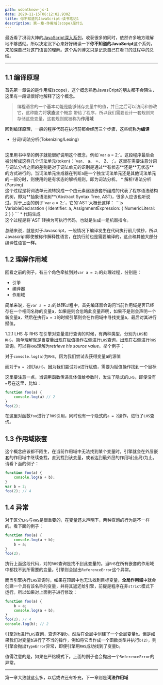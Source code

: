 ```yaml
---
path: udontknow-js-1
date: 2020-11-15T06:12:02.930Z
title: 你不知道的JavaScript-读书笔记1
description: 第一章-作用域(scope)是什么
---
```

最近看了冴羽大神的[JavaScript深入系列](https://github.com/mqyqingfeng/Blog)，收获很多的同时，依然许多地方理解地不够透彻。所以决定沉下心来好好研读一下**你不知道的JavaScript**这个系列，来加深自己对这门语言的理解。这个系列博文只是记录自己在看书的过程中的总结。

---

## 1.1 编译原理
首先第一章说的是作用域(scope)，这个概念熟悉JavasCript的朋友都不会陌生，这里有一段话很好地解释了这个概念。

> 编程语言的一个基本功能是能够储存变量中的值，并且之后可以访问和修改它，这种能力将**状态**这个概念
> 带给了程序，所以我们需要设计一套规则来存储这些变量，这套规则就被称为**作用域**

回到编译原理，一般的程序代码在执行前都会经历三个步骤，这些统称为**编译**
* 分词/词法分析(Tokenizing/Lexing)
<br/>
这里用书中举的例子就能很好说明这个概念，例如`var a = 2;`。这段程序最后会被分解成这样几个词法单元(token)：`var、 a、 =、 2、 ;`。这里在需要注意分词与词法分析之间的差别是对于词法单元的识别是通过**有状态**还是**无状态**的方式进行的。当词法单元生成器在判断a是一个独立词法单元还是其他词法单元的一部分时，则使用的是有状态的解析规则，即为词法分析。
* 解析/语法分析(Parsing)
<br/>
这个过程是将词法单元流转换成一个由元素逐级嵌套所组成的代表了程序语法结构的树，即为**抽象语法树**(Abstract Syntax Tree, AST)，很多人应该也听说过。对于上面的例子`var a = 2;`，它的`AST`大概长这样：
```js
VariableDeclaration {
  Identifier: a,
  AssignmentExpression: {
    NumericLiteral: 2
  }
}
```
* 代码生成
<br/>
这个过程是将`AST`转换为可执行代码，也就是生成一组机器指令。

总结来说，就是对于Javascript，一般情况下编译发生在代码执行前几微秒，所以Javascript即使被称作解释性语言，在执行前也是需要编译的，这点和其他大部分编译性语言一样。

## 1.2 理解作用域
回看之前的例子，有三个角色牵扯到对`var a = 2;`的处理过程，分别是：
* 引擎
* 编译器
* 作用域

简单来说，在`var a = 2;`的处理过程中，首先编译器会询问当前作用域是否已经存在一个相同名称的变量a，如果是则会忽略此变量声明，如果不是则会声明一个新变量a，然后在执行`a = 2`的时候引擎则会在作用域中寻找变量a，最后对其进行赋值。

1.2.1 LHS 与 RHS
在引擎对变量进行查询的时候，有两种类型，分别为`LHS`和`RHS`，简单理解就是当变量出现在赋值操作左侧进行`LHS`查询，出现在右侧进行`RHS`查询。可以将`RHS`理解为*retrieve his source value*。举个例子：

对于`console.log(a)`为`RHS`，因为我们尝试去获得变量a的源值

而对于`a = 2`则为`LHS`，因为我们尝试对a进行赋值，需要为赋值操作找到一个目标

这里要注意一点，当调用函数传递具体值给参数时，发生了隐式的`LHS`，即便没有`=`号在这里，比如：
```js
function foo(a) {
    console.log(a) // 2
}
foo(2);
```
在这里对函数`foo`进行了`RHS`引用，同时也有一个隐式的`a = 2`操作，进行了`LHS`查询。

## 1.3 作用域嵌套
这个概念应该都不陌生，在当前作用域中无法找到某个变量时，引擎就会在外层嵌套的作用域中继续查找，直到找到该变量，或者达到最外层的作用域(全局)为止。请看下面的例子：
```js
function foo(a) {
    console.log(a + b);
}
var b = 2;
foo(2); // 4
```

## 1.4 异常
对于区分`LHS`与`RHS`是很重要的，在变量还未声明下，两种查询的行为是不一样的。看下面的例子：
```js
function foo(a) {
    console.log(a + b);
    b = a;
}
foo(2);
```
执行上面这段代码，对的`RHS`查询是找不到此变量的。当`RHS`在所有嵌套的作用域中都找不到所需要的变量，引擎则会抛出`ReferenceError`这个异常。

而当引擎执行`LHS`查询时，如果在顶层中也无法找到目标变量，**全局作用域**中就会创建一个具有该名称的变量，并将其返还给引擎，前提是程序在非`strict`模式下运行。所以如果对上面例子进行修改：
```js
function foo(a) {
    b = a;
    console.log(a + b);
}
foo(2); // 4
console.log(b); // 2
```
引擎对b进行`LHS`查询，查询不到b，然后在全局中创建了一个全局变量b。但是如果我们对变量b进行了不当的操作，例如将它当作成一个函数类型并执行`b(2)`，则引擎会抛出`TypeError`异常，即便引擎用`RHS`成功找到了变量b。

值得注意的是，如果在严格模式下，上面的例子也会抛出一个`ReferenceError`的异常。

---
第一章大致就这么多，以后或许还有补充，下一章则是**词法作用域**

